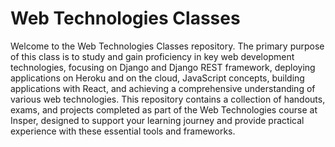 # Web Technologies Classes

Welcome to the Web Technologies Classes repository. The primary purpose of this class is to study and gain proficiency in key web development technologies, focusing on Django and Django REST framework, deploying applications on Heroku and on the cloud, JavaScript concepts, building applications with React, and achieving a comprehensive understanding of various web technologies. This repository contains a collection of handouts, exams, and projects completed as part of the Web Technologies course at Insper, designed to support your learning journey and provide practical experience with these essential tools and frameworks.